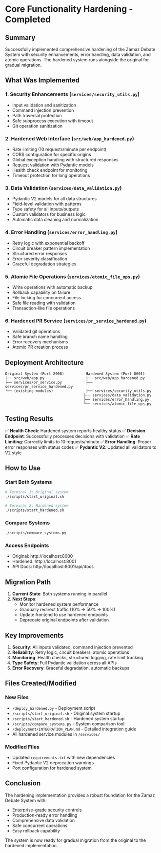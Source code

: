 # Core Functionality Hardening - Completed

## Summary
Successfully implemented comprehensive hardening of the Zamaz Debate System with security enhancements, error handling, data validation, and atomic operations. The hardened system runs alongside the original for gradual migration.

## What Was Implemented

### 1. Security Enhancements (`services/security_utils.py`)
- Input validation and sanitization
- Command injection prevention
- Path traversal protection
- Safe subprocess execution with timeout
- Git operation sanitization

### 2. Hardened Web Interface (`src/web/app_hardened.py`)
- Rate limiting (10 requests/minute per endpoint)
- CORS configuration for specific origins
- Global exception handling with structured responses
- Request validation with Pydantic models
- Health check endpoint for monitoring
- Timeout protection for long operations

### 3. Data Validation (`services/data_validation.py`)
- Pydantic V2 models for all data structures
- Field-level validation with patterns
- Type safety for all inputs/outputs
- Custom validators for business logic
- Automatic data cleaning and normalization

### 4. Error Handling (`services/error_handling.py`)
- Retry logic with exponential backoff
- Circuit breaker pattern implementation
- Structured error responses
- Error severity classification
- Graceful degradation strategies

### 5. Atomic File Operations (`services/atomic_file_ops.py`)
- Write operations with automatic backup
- Rollback capability on failure
- File locking for concurrent access
- Safe file reading with validation
- Transaction-like file operations

### 6. Hardened PR Service (`services/pr_service_hardened.py`)
- Validated git operations
- Safe branch name handling
- Error recovery mechanisms
- Atomic PR creation process

## Deployment Architecture

```
Original System (Port 8000)          Hardened System (Port 8001)
├── src/web/app.py                   ├── src/web/app_hardened.py
├── services/pr_service.py           ├── services/pr_service_hardened.py
└── (existing modules)               ├── services/security_utils.py
                                    ├── services/data_validation.py
                                    ├── services/error_handling.py
                                    └── services/atomic_file_ops.py
```

## Testing Results

✅ **Health Check**: Hardened system reports healthy status
✅ **Decision Endpoint**: Successfully processes decisions with validation
✅ **Rate Limiting**: Correctly limits to 10 requests/minute
✅ **Error Handling**: Proper error responses with status codes
✅ **Pydantic V2**: Updated all validators to V2 style

## How to Use

### Start Both Systems
```bash
# Terminal 1: Original system
./scripts/start_original.sh

# Terminal 2: Hardened system  
./scripts/start_hardened.sh
```

### Compare Systems
```bash
./scripts/compare_systems.py
```

### Access Endpoints
- Original: http://localhost:8000
- Hardened: http://localhost:8001
- API Docs: http://localhost:8001/api/docs

## Migration Path

1. **Current State**: Both systems running in parallel
2. **Next Steps**: 
   - Monitor hardened system performance
   - Gradually redirect traffic (10% → 50% → 100%)
   - Update frontend to use hardened endpoints
   - Deprecate original endpoints after validation

## Key Improvements

1. **Security**: All inputs validated, command injection prevented
2. **Reliability**: Retry logic, circuit breakers, atomic operations
3. **Monitoring**: Health checks, structured logging, rate limit tracking
4. **Type Safety**: Full Pydantic validation across all APIs
5. **Error Recovery**: Graceful degradation, automatic backups

## Files Created/Modified

### New Files
- `/deploy_hardened.py` - Deployment script
- `/scripts/start_original.sh` - Original system startup
- `/scripts/start_hardened.sh` - Hardened system startup
- `/scripts/compare_systems.py` - System comparison tool
- `/deployment/INTEGRATION_PLAN.md` - Detailed integration guide
- All hardened service modules in `/services/`

### Modified Files
- Updated `requirements.txt` with new dependencies
- Fixed Pydantic V2 deprecation warnings
- Port configuration for hardened system

## Conclusion

The hardening implementation provides a robust foundation for the Zamaz Debate System with:
- Enterprise-grade security controls
- Production-ready error handling
- Comprehensive data validation
- Safe concurrent operations
- Easy rollback capability

The system is now ready for gradual migration from the original to the hardened implementation.